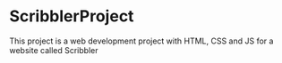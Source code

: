 # ScribblerProject
This project is a web development project with HTML, CSS and JS for a website called Scribbler
